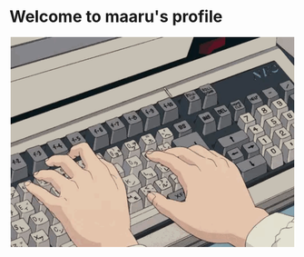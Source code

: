 # Welcome to maaru's profile
<div align="center">
    <img src="./img/keyboard.gif" alt="keyboard" width="500"/>
</div>

